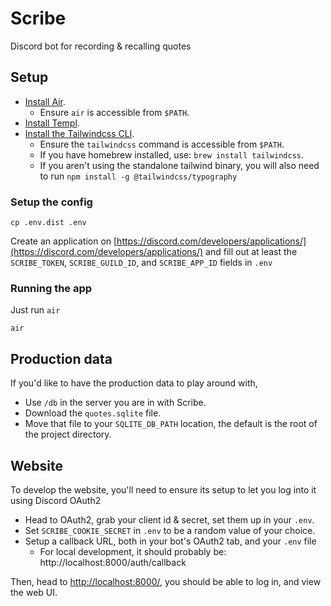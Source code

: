 # Scribe

Discord bot for recording & recalling quotes

## Setup

- [Install Air](https://github.com/air-verse/air?tab=readme-ov-file#via-go-install-recommended).
  - Ensure `air` is accessible from `$PATH`.
- [Install Templ](https://templ.guide/quick-start/installation/#go-install).
- [Install the Tailwindcss CLI](https://tailwindcss.com/docs/installation).
  - Ensure the `tailwindcss` command is accessible from `$PATH`.
  - If you have homebrew installed, use: `brew install tailwindcss`.
  - If you aren't using the standalone tailwind binary, you will also need to run `npm install -g @tailwindcss/typography`

### Setup the config

```shell-session
cp .env.dist .env 
```

Create an application on [https://discord.com/developers/applications/](https://discord.com/developers/applications/) and fill out at least the `SCRIBE_TOKEN`, `SCRIBE_GUILD_ID`, and `SCRIBE_APP_ID` fields in `.env`

### Running the app

Just run `air`

```shell-session
air
```

## Production data

If you'd like to have the production data to play around with,

- Use `/db` in the server you are in with Scribe.
- Download the `quotes.sqlite` file.
- Move that file to your `SQLITE_DB_PATH` location, the default is the root of the project directory.

## Website

To develop the website, you'll need to ensure its setup to let you log into it using Discord OAuth2

- Head to OAuth2, grab your client id & secret, set them up in your `.env`.
- Set `SCRIBE_COOKIE_SECRET` in `.env` to be a random value of your choice.
- Setup a callback URL, both in your bot's OAuth2 tab, and your `.env` file
  - For local development, it should probably be: http://localhost:8000/auth/callback

Then, head to [http://localhost:8000/](http://localhost:8000/), you should be able to log in, and view the web UI.
